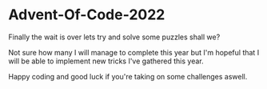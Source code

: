 # Advent-Of-Code-2022

Finally the wait is over lets try and solve some puzzles shall we?

Not sure how many I will manage to complete this year but I'm hopeful that I will be able to implement new tricks I've gathered this year.

Happy coding and good luck if you're taking on some challenges aswell.
